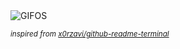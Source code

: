 <div align="justify">
<picture>
    <source media="(prefers-color-scheme: dark)" srcset="https://i.ibb.co/x2YkBvw/output-gif.gif">
    <source media="(prefers-color-scheme: light)" srcset="https://i.ibb.co/x2YkBvw/output-gif.gif">
    <img alt="GIFOS" src="https://i.ibb.co/x2YkBvw/output-gif.gif">
</picture>

<sub><i>inspired from [x0rzavi/github-readme-terminal](https://github.com/x0rzavi/github-readme-terminal)</i></sub>

</div>

<!-- Image deletion URL: https://ibb.co/L0rFcwB/e142f51eb22177a2acaafeb212a6fa6b -->